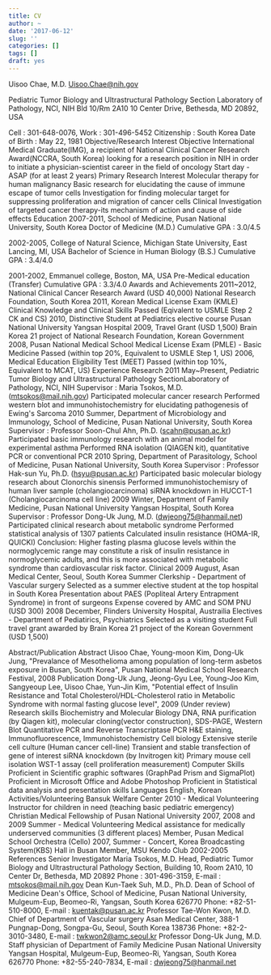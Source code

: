 ```yaml
---
title: CV
author: ~
date: '2017-06-12'
slug: ''
categories: []
tags: []
draft: yes
---
```


Uisoo Chae, M.D.
Uisoo.Chae@nih.gov 

Pediatric Tumor Biology and Ultrastructural Pathology Section
Laboratory of Pathology, NCI, NIH
Bld 10/Rm 2A10
10 Center Drive, Bethesda, MD 20892, USA

Cell : 301-648-0076, Work : 301-496-5452
Citizenship : South Korea
Date of Birth : May 22, 1981
Objective/Research Interest
Objective
International Medical Graduate(IMG), a recipient of National Clinical Cancer Research Award(NCCRA, South Korea) looking for a research position in NIH in order to initiate a physician-scientist career in the field of oncology
Start day - ASAP (for at least 2 years)
Primary Research Interest
Molecular therapy for human malignancy
Basic research for elucidating the cause of immune escape of tumor cells
Investigation for finding molecular target for suppressing proliferation and migration of cancer cells
Clinical Investigation of targeted cancer therapy-its mechanism of action and cause of side effects
Education
2007-2011, School of Medicine, Pusan National University, South Korea
Doctor of Medicine (M.D.)
Cumulative GPA : 3.0/4.5


2002-2005, College of Natural Science, Michigan State University, East Lancing, MI, USA
Bachelor of Science in Human Biology (B.S.)
Cumulative GPA : 3.4/4.0


2001-2002, Emmanuel college, Boston, MA, USA
Pre-Medical education (Transfer)
Cumulative GPA : 3.3/4.0
Awards and Achievements
2011~2012, National Clinical Cancer Research Award (USD 40,000)
National Research Foundation, South Korea
2011, Korean Medical License Exam (KMLE) Clinical Knowledge and Clinical Skills
Passed (Eqivalent to USMLE Step 2 CK and CS)
2010, Distinctive Student at Pediatrics elective course
Pusan National University Yangsan Hospital
2009, Travel Grant (USD 1,500)
Brain Korea 21 project of National Research Foundation, Korean Government
2008, Pusan National Medical School Medical License Exam (PMLE) - Basic Medicine
Passed (within top 20%, Equivalent to USMLE Step 1, US)
2006, Medical Education Eligibility Test (MEET)
Passed (within top 10%, Equivalent to MCAT, US)
Experience
Research
2011 May~Present, Pediatric Tumor Biology and Ultrastructural Pathology SectionLaboratory of Pathology, NCI, NIH
Supervisor : Maria Tsokos, M.D. (mtsokos@mail.nih.gov)
Participated molecular cancer research
Performed western blot and immunohistochemistry for elucidating pathogenesis of Ewing's Sarcoma 
2010 Summer, Department of Microbiology and Immunology, School of Medicine, Pusan National University, South Korea
Supervisor : Professor Soon-Chul Ahn, Ph.D. (scahn@pusan.ac.kr)
Participated basic immunology research with an animal model for experimental asthma
Performed RNA isolation (QIAGEN kit), quantitative PCR or conventional PCR
2010 Spring, Department of Parasitology, School of Medicine, Pusan National University, South Korea
Supervisor : Professor Hak-sun Yu, Ph.D. (hsyu@pusan.ac.kr)
Participated basic molecular biology research about Clonorchis sinensis 
Performed immunohistochemisry of human liver sample (cholangiocarcinoma)
siRNA knockdown in HUCCT-1 (Cholangiocarcinoma cell line)
2009 Winter, Department of Family Medicine, Pusan National University Yangsan Hospital, South Korea
Supervisor : Professor Dong-Uk Jung, M.D. (dwjeong75@hanmail.net)
Participated clinical research about metabolic syndrome
Performed statistical analysis of 1307 patients
Calculated insulin resistance (HOMA-IR, QUICKI)
Conclusion: Higher fasting plasma glucose levels within the normoglycemic range may constitute a risk of insulin resistance in normoglycemic adults, and this is more associated with metabolic syndrome than cardiovascular risk factor.
Clinical
2009 August, Asan Medical Center, Seoul, South Korea
Summer Clerkship  - Department of Vascular surgery
Selected as a summer elective student at the top hospital in South Korea
Presentation about PAES (Popliteal Artery Entrapment Syndrome) in front of surgeons
Expense covered by AMC and SOM PNU (USD 300)
2008 December, Flinders University Hospital, Austrailia 
Electives - Department of Pediatirics, Psychiatrics
Selected as a visiting student
Full travel grant awarded by Brain Korea 21 project of the Korean Government (USD 1,500)

Abstract/Publication
Abstract
Uisoo Chae, Young-moon Kim, Dong-Uk Jung, "Prevalance of Mesothelioma among population of long-term asbetos exposure in Busan, South Korea", Pusan National Medical School Research Festival, 2008
Publication
Dong-Uk Jung, Jeong-Gyu Lee, Young-Joo Kim, Sangyeoup Lee, Uisoo Chae, Yun-Jin Kim, "Potential effect of Insulin Resistance and Total Cholesterol/HDL-Cholesterol ratio in Metabolic Syndrome with normal fasting glucose level", 2009 (Under review)
Research skills
Biochemistry and Molecular Biology
DNA, RNA purification (by Qiagen kit), molecular cloning(vector construction), SDS-PAGE, Western Blot
Quantitative PCR and Reverse Transcriptase PCR
H&E staining, Immunofluorescence, Immunohistochemistry
Cell biology
Extensive sterile cell culture (Human cancer cell-line)
Transient and stable transfection of gene of interest
siRNA knockdown (by Invitrogen kit)
Primary mouse cell isolation
WST-1 assay (cell proliferation measurement)
Computer Skills
Proficient in Scientific graphic softwares (GraphPad Prism and SigmaPlot)
Proficient in Microsoft Office and Adobe Photoshop
Proficient in Statistical data analysis and presentation skills
Languages
English, Korean
Activities/Volunteering
Bansuk Welfare Center
2010 - Medical Volunteering
Instructor for children in need (teaching basic pediatric emergency)
Christian Medical Fellowship of Pusan National University
2007, 2008 and 2009 Summer - Medical Volunteering
Medical assistance for medically underserved communities (3 different places)
Member, Pusan Medical School Orchestra (Cello)
2007, Summer - Concert, Korea Broadcasting System(KBS) Hall in Busan
Member, MSU Kendo Club
2002-2005
References
Senior Investigator Maria Tsokos, M.D.
Head, Pediatric Tumor Biology and Ultrastructural Pathology Section, Building 10, Room 2A10, 10 Center Dr, Bethesda, MD 20892
Phone : 301-496-3159, E-mail : mtsokos@mail.nih.gov
Dean Kun-Taek Suh, M.D., Ph.D.
Dean of School of Medicine
Dean's Office, School of Medicine, Pusan National University, Mulgeum-Eup, Beomeo-Ri, Yangsan, South Korea 626770
Phone: +82-51-510-8000, E-mail : kuentak@pusan.ac.kr
Professor Tae-Won Kwon, M.D.
Chief of Department of Vascular surgery
Asan Medical Center, 388-1 Pungnap-Dong, Songpa-Gu, Seoul, South Korea 138736
Phone: +82-2-3010-3480, E-mail : twkwon2@amc.seoul.kr
Professor Dong-Uk Jung, M.D.
Staff physician of Department of Family Medicine
Pusan National University Yangsan Hospital, Mulgeum-Eup, Beomeo-Ri, Yangsan, South Korea 626770
Phone: +82-55-240-7834, E-mail : dwjeong75@hanmail.net
 
